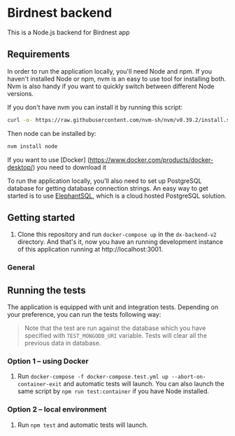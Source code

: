 # Birdnest backend

This is a Node.js backend for Birdnest app

## Requirements

In order to run the application locally, you'll need Node and npm. If you haven't installed Node or npm, nvm is an easy to use tool for installing both. Nvm is also handy if you want to quickly switch between different Node versions.

If you don't have nvm you can install it by running this script:

```sh
curl -o- https://raw.githubusercontent.com/nvm-sh/nvm/v0.39.2/install.sh | bash
```

Then node can be installed by:

```sh
nvm install node
```

If you want to use [Docker] (https://www.docker.com/products/docker-desktop/) you need to download it

To run the application locally, you'll also need to set up PostgreSQL database for getting database connection strings. An easy way to get started is to use [ElephantSQL](https://www.elephantsql.com/), which is a cloud hosted PostgreSQL solution.

## Getting started

1. Clone this repository and run `docker-compose up` in the `dx-backend-v2` directory. And that's it, now you have an running development instance of this application running at http://localhost:3001.

### General

## Running the tests

The application is equipped with unit and integration tests. Depending on your preference, you can run the tests following way:

> Note that the test are run against the database which you have specified with `TEST_MONGODB_URI` variable. Tests will clear all the previous data in database.

### Option 1 – using Docker

1. Run `docker-compose -f docker-compose.test.yml up --abort-on-container-exit` and automatic tests will launch. You can also launch the same script by `npm run test:container` if you have Node installed.

### Option 2 – local environment

1. Run `npm test` and automatic tests will launch.

